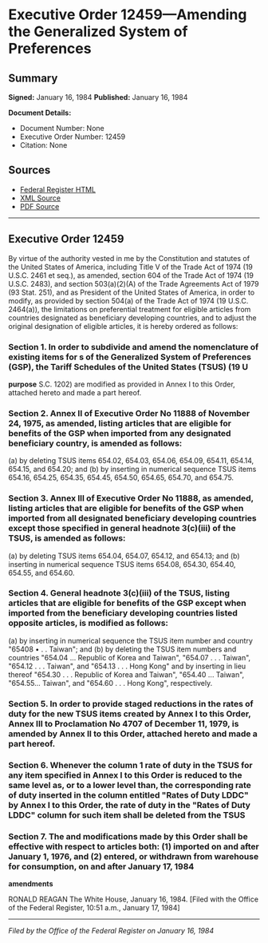 # Executive Order 12459—Amending the Generalized System of Preferences

## Summary

**Signed:** January 16, 1984
**Published:** January 16, 1984

**Document Details:**
- Document Number: None
- Executive Order Number: 12459
- Citation: None

## Sources
- [Federal Register HTML](https://www.presidency.ucsb.edu/documents/executive-order-12459-amending-the-generalized-system-preferences)
- [XML Source](None)
- [PDF Source](None)

---

## Executive Order 12459

By virtue of the authority vested in me by the Constitution and statutes of the United States of America, including Title V of the Trade Act of 1974 (19 U.S.C. 2461 et seq.), as amended, section 604 of the Trade Act of 1974 (19 U.S.C. 2483), and section 503(a)(2)(A) of the Trade Agreements Act of 1979 (93 Stat. 251), and as President of the United States of America, in order to modify, as provided by section 504(a) of the Trade Act of 1974 (19 U.S.C. 2464(a)), the limitations on preferential treatment for eligible articles from countries designated as beneficiary developing countries, and to adjust the original designation of eligible articles, it is hereby ordered as follows:
### Section 1. In order to subdivide and amend the nomenclature of existing items for s of the Generalized System of Preferences (GSP), the Tariff Schedules of the United States (TSUS) (19 U

**purpose**
S.C. 1202) are modified as provided in Annex I to this Order, attached hereto and made a part hereof.

### Section 2. Annex II of Executive Order No 11888 of November 24, 1975, as amended, listing articles that are eligible for benefits of the GSP when imported from any designated beneficiary country, is amended as follows:

(a) by deleting TSUS items 654.02, 654.03, 654.06, 654.09, 654.11, 654.14, 654.15, and 654.20; and
(b) by inserting in numerical sequence TSUS items 654.16, 654.25, 654.35, 654.45, 654.50, 654.65, 654.70, and 654.75.

### Section 3. Annex Ill of Executive Order No 11888, as amended, listing articles that are eligible for benefits of the GSP when imported from all designated beneficiary developing countries except those specified in general headnote 3(c)(iii) of the TSUS, is amended as follows:

(a) by deleting TSUS items 654.04, 654.07, 654.12, and 654.13; and
(b) inserting in numerical sequence TSUS items 654.08, 654.30, 654.40, 654.55, and 654.60.

### Section 4. General headnote 3(c)(iii) of the TSUS, listing articles that are eligible for benefits of the GSP except when imported from the beneficiary developing countries listed opposite articles, is modified as follows:

(a) by inserting in numerical sequence the TSUS item number and country "65408 • . . Taiwan"; and
(b) by deleting the TSUS item numbers and countries "654.04 ... Republic of Korea and Taiwan", "654.07 . . . Taiwan", "654.12 . . . Taiwan", and "654.13 . . . Hong Kong" and by inserting in lieu thereof "654.30 . . . Republic of Korea and Taiwan", "654.40 ... Taiwan", "654.55... Taiwan", and "654.60 . . . Hong Kong", respectively.

### Section 5. In order to provide staged reductions in the rates of duty for the new TSUS items created by Annex I to this Order, Annex III to Proclamation No 4707 of December 11, 1979, is amended by Annex II to this Order, attached hereto and made a part hereof.

### Section 6. Whenever the column 1 rate of duty in the TSUS for any item specified in Annex I to this Order is reduced to the same level as, or to a lower level than, the corresponding rate of duty inserted in the column entitled "Rates of Duty LDDC" by Annex I to this Order, the rate of duty in the "Rates of Duty LDDC" column for such item shall be deleted from the TSUS

### Section 7. The  and modifications made by this Order shall be effective with respect to articles both: (1) imported on and after January 1, 1976, and (2) entered, or withdrawn from warehouse for consumption, on and after January 17, 1984

**amendments**

RONALD REAGAN
The White House,
January 16, 1984.
[Filed with the Office of the Federal Register, 10:51 a.m., January 17, 1984]

---

*Filed by the Office of the Federal Register on January 16, 1984*
